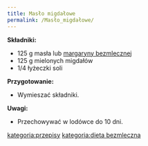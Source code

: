 ```yaml
---
title: Masło migdałowe
permalink: /Masło_migdałowe/
---
```


**Składniki:**

-   125 g masła lub [margaryny bezmlecznej](/Margaryna_bezmleczna "wikilink")
-   125 g mielonych migdałów
-   1/4 łyżeczki soli

**Przygotowanie:**

-   Wymieszać składniki.

**Uwagi:**

-   Przechowywać w lodówce do 10 dni.

[kategoria:przepisy](/kategoria:przepisy "wikilink") [kategoria:dieta bezmleczna](/kategoria:dieta_bezmleczna "wikilink")